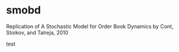 # smobd
Replication of A Stochastic Model for Order Book Dynamics by Cont, Stoikov, and Talreja, 2010

test

